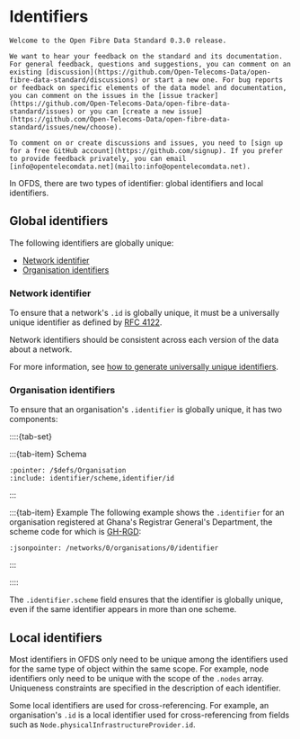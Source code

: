 # Identifiers

```{admonition} 0.3.0 release
Welcome to the Open Fibre Data Standard 0.3.0 release.

We want to hear your feedback on the standard and its documentation. For general feedback, questions and suggestions, you can comment on an existing [discussion](https://github.com/Open-Telecoms-Data/open-fibre-data-standard/discussions) or start a new one. For bug reports or feedback on specific elements of the data model and documentation, you can comment on the issues in the [issue tracker](https://github.com/Open-Telecoms-Data/open-fibre-data-standard/issues) or you can [create a new issue](https://github.com/Open-Telecoms-Data/open-fibre-data-standard/issues/new/choose).

To comment on or create discussions and issues, you need to [sign up for a free GitHub account](https://github.com/signup). If you prefer to provide feedback privately, you can email [info@opentelecomdata.net](mailto:info@opentelecomdata.net).
```

In OFDS, there are two types of identifier: global identifiers and local identifiers.

## Global identifiers

The following identifiers are globally unique:

- [Network identifier](#network-identifier)
- [Organisation identifiers](#organisation-identifiers)

### Network identifier

To ensure that a network's `.id` is globally unique, it must be a universally unique identifier as defined by [RFC 4122](https://datatracker.ietf.org/doc/html/rfc4122).

Network identifiers should be consistent across each version of the data about a network.

For more information, see [how to generate universally unique identifiers](../guidance/publication.md#how-to-generate-universally-unique-identifiers).

### Organisation identifiers

To ensure that an organisation's `.identifier` is globally unique, it has two components:

::::{tab-set}

:::{tab-item} Schema

```{jsonschema} ../../schema/network-schema.json
:pointer: /$defs/Organisation
:include: identifier/scheme,identifier/id
```

:::

:::{tab-item} Example
The following example shows the `.identifier` for an organisation registered at Ghana's Registrar General's Department, the scheme code for which is [GH-RGD](https://org-id.guide/list/GH-RGD):

```{jsoninclude} ../../examples/json/network-package.json
:jsonpointer: /networks/0/organisations/0/identifier
```

:::

::::

The `.identifier.scheme` field ensures that the identifier is globally unique, even if the same identifier appears in more than one scheme.

## Local identifiers

Most identifiers in OFDS only need to be unique among the identifiers used for the same type of object within the same scope. For example, node identifiers only need to be unique with the scope of the `.nodes` array. Uniqueness constraints are specified in the description of each identifier.

Some local identifiers are used for cross-referencing. For example, an organisation's `.id` is a local identifier used for cross-referencing from fields such as `Node.physicalInfrastructureProvider.id`.
